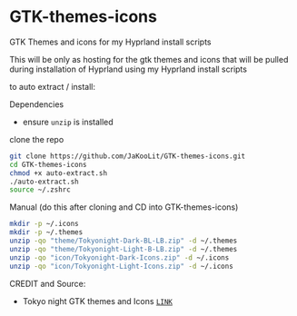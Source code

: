 # GTK-themes-icons
GTK Themes and icons for my Hyprland install scripts

This will be only as hosting for the gtk themes and icons that will be pulled during installation of Hyprland using my Hyprland install scripts

to auto extract / install:

Dependencies
- ensure `unzip` is installed 

clone the repo

```bash
git clone https://github.com/JaKooLit/GTK-themes-icons.git
cd GTK-themes-icons
chmod +x auto-extract.sh
./auto-extract.sh
source ~/.zshrc
```

Manual (do this after cloning and CD into GTK-themes-icons)
```bash
mkdir -p ~/.icons
mkdir -p ~/.themes
unzip -qo "theme/Tokyonight-Dark-BL-LB.zip" -d ~/.themes
unzip -qo "theme/Tokyonight-Light-B-LB.zip" -d ~/.themes
unzip -qo "icon/Tokyonight-Dark-Icons.zip" -d ~/.icons
unzip -qo "icon/Tokyonight-Light-Icons.zip" -d ~/.icons
```


CREDIT and Source:
- Tokyo night GTK themes and Icons [`LINK`](https://github.com/Fausto-Korpsvart/Tokyo-Night-GTK-Theme)

